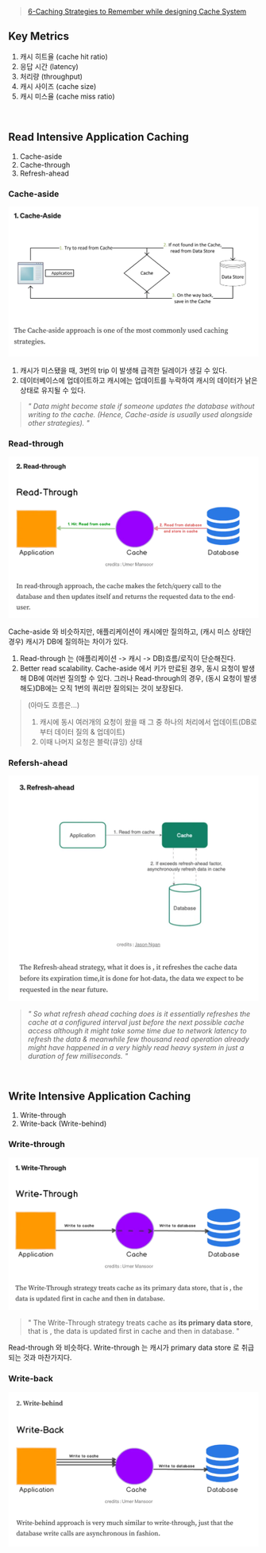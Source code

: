 > [6-Caching Strategies to Remember while designing Cache System](https://medium.com/javascript-in-plain-english/6-caching-strategies-to-remember-while-designing-cache-system-da058a3757cf)

## Key Metrics

1. 캐시 히트율 (cache hit ratio)
2. 응답 시간 (latency)
3. 처리량 (throughput)
4. 캐시 사이즈 (cache size)
5. 캐시 미스율 (cache miss ratio)

<br>

## Read Intensive Application Caching

1. Cache-aside
2. Cache-through
3. Refresh-ahead

### Cache-aside

![](../images/[DEV]%20캐싱%20전략_00.png)

1. 캐시가 미스됐을 때, 3번의 trip 이 발생해 급격한 딜레이가 생길 수 있다.
2. 데이터베이스에 업데이트하고 캐시에는 업데이트를 누락하여 캐시의 데이터가 낡은 상태로 유지될 수 있다.

 > *" Data might become stale if someone updates the database without writing to the cache. (Hence, Cache-aside is usually used alongside other strategies). "*

### Read-through

![](../images/[DEV]%20캐싱%20전략_48.png)

Cache-aside 와 비슷하지만, 애플리케이션이 캐시에만 질의하고, (캐시 미스 상태인 경우) 캐시가 DB에 질의하는 차이가 있다.

1. Read-through 는 (애플리케이션 -> 캐시 -> DB)흐름/로직이 단순해진다.
2. Better read scalability. Cache-aside 에서 키가 만료된 경우, 동시 요청이 발생해 DB에 여러번 질의할 수 있다. 그러나 Read-through의 경우, (동시 요청이 발생해도)DB에는 오직 1번의 쿼리만 질의되는 것이 보장된다. 
> (아마도 흐름은...) 
> 1. 캐시에 동시 여러개의 요청이 왔을 때 그 중 하나의 처리에서 업데이트(DB로부터 데이터 질의 & 업데이트) 
> 2. 이때 나머지 요청은 블락(큐잉) 상태

### Refersh-ahead

![](../images/[DEV]%20캐싱%20전략_35.png)

> *" So what refresh ahead caching does is it essentially refreshes the cache at a configured interval just before the next possible cache access although it might take some time due to network latency to refresh the data & meanwhile few thousand read operation already might have happened in a very highly read heavy system in just a duration of few milliseconds. "*

<br>

## Write Intensive Application Caching

1. Write-through
2. Write-back (Write-behind)

### Write-through

![](../images/[DEV]%20캐싱%20전략_13.png)

> " The Write-Through strategy treats cache as **its primary data store**, that is , the data is updated first in cache and then in database. "

Read-through 와 비슷하다. Write-through 는 캐시가 primary data store 로 취급되는 것과 마찬가지다.

### Write-back

![](../images/[DEV]%20캐싱%20전략_22.png)
